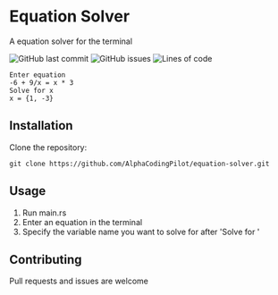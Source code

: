 # Equation Solver
A equation solver for the terminal

![GitHub last commit](https://img.shields.io/github/last-commit/AlphaCodingPilot/equation-solver) ![GitHub issues](https://img.shields.io/github/issues-raw/AlphaCodingPilot/equation-solver) ![Lines of code](https://img.shields.io/tokei/lines/github/AlphaCodingPilot/equation-solver?label=lines%20of%20code)

```
Enter equation
-6 + 9/x = x * 3
Solve for x
x = {1, -3}
```

## Installation
Clone the repository:
```
git clone https://github.com/AlphaCodingPilot/equation-solver.git
```
## Usage
1. Run main.rs
2. Enter an equation in the terminal
3. Specify the variable name you want to solve for after 'Solve for '

## Contributing
Pull requests and issues are welcome
